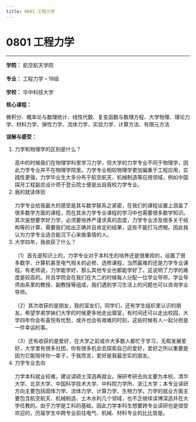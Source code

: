 ```yaml
---
title: 0801 工程力学
---
```

# 0801 工程力学
---
**学院：** 航空航天学院<br></br>
**专业：** 工程力学 – 18级<br></br>
**学校：** 华中科技大学

**核心课程：**

微积分、概率论与数理统计、线性代数、复变函数与数理方程、大学物理、理论力学、材料力学、弹性力学、流体力学、实验力学、计算方法、有限元方法

**误解与感受：**
1. 力学和物理学的区别是什么？<br></br>
高中的时候我们在物理学科里学习力学，但大学的力学专业不同于物理学，因此力学专业并不在物理学院里。力学专业相较物理学更加偏重于工程应用，实践性更强，力学毕业生大多分布于航空航天、机械制造等应用领域，例如中国探月工程副总设计师于登云院士便是出自我校力学专业。
2. 我的就读体验<br></br>
力学专业给我最大的感受是其与数学联系之紧密，在我们的课程设置上涵盖了很多数学方面的课程，而在其余力学专业课程的学习中也需要很多数学知识。其次是想要学好力学，必须要培养严谨求真的态度，力学专业涉及很多关于结构等的计算，需要我们给出正确并且肯定的结果，这些不能打马虎眼。因此我认为力学专业适合能沉下心来做事情的人。
3. 大学四年，我收获了什么？<br></br>
（1）首先是知识上的，力学专业对于本科生的培养还是很重视的，设置了很多数学、计算机甚至电气相关的必修、选修课程，当然最难的还是力学专业课程。有老师说，力学能学好，那么其他专业也都能学好了。这说明了力学的难度是较高的。并且学院会在我们在大二的时候每人分配一位学业导师，学业导师由系里的教授、副教授等组成，我们遇到学习生活上的问题也可以咨询学业导师。<br></br>
（2）其次收获的是朋友，我的室友们，同学们，还有学生组织里认识的朋友。希望学弟学妹们大学的时候更多地走出寝室，有时间还可以走出校园，大学四年你会有喜悦有忧愁，或许也会有艰难的时刻，这些时候有人一起分担是一件幸运的事。<br></br>
（3）还有收获的是爱好，在大学之前或许大多数人都忙于学习，无暇发展爱好，大学里有很多社团，你有很多机会去探索自己的爱好，爱好之所以重要是因为它能陪伴你一辈子，于我而言，爱好是我最忠实的朋友。
4. 力学专业去向<br></br>
力学本科就业较难，建议读硕士深造再就业。保研考研去向主要为本校、清华大学、北京大学、中国科学技术大学、中科院力学所、浙江大学；本专业读研方向主要包括固体力学、流体力学、计算力学、生物力学。力学的就业方面主要包含航空航天、机械制造、土木水利几个领域，也不乏继续读博深造并在大学任教的。由于力学是工科的基础，因此力学本科生想要跨专业读研也是很受欢迎的，历届学生中跨专业前往电气、机械、材料专业的比比皆是。
